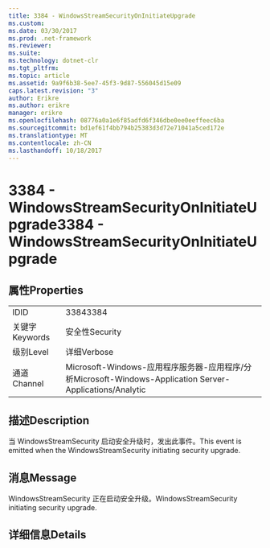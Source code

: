 ```yaml
---
title: 3384 - WindowsStreamSecurityOnInitiateUpgrade
ms.custom: 
ms.date: 03/30/2017
ms.prod: .net-framework
ms.reviewer: 
ms.suite: 
ms.technology: dotnet-clr
ms.tgt_pltfrm: 
ms.topic: article
ms.assetid: 9a9f6b38-5ee7-45f3-9d87-556045d15e09
caps.latest.revision: "3"
author: Erikre
ms.author: erikre
manager: erikre
ms.openlocfilehash: 08776a0a1e6f85adfd6f346dbe0ee0eeffeec6ba
ms.sourcegitcommit: bd1ef61f4bb794b25383d3d72e71041a5ced172e
ms.translationtype: MT
ms.contentlocale: zh-CN
ms.lasthandoff: 10/18/2017
---
```

# <a name="3384---windowsstreamsecurityoninitiateupgrade"></a><span data-ttu-id="5c10c-102">3384 - WindowsStreamSecurityOnInitiateUpgrade</span><span class="sxs-lookup"><span data-stu-id="5c10c-102">3384 - WindowsStreamSecurityOnInitiateUpgrade</span></span>
## <a name="properties"></a><span data-ttu-id="5c10c-103">属性</span><span class="sxs-lookup"><span data-stu-id="5c10c-103">Properties</span></span>  
  
|||  
|-|-|  
|<span data-ttu-id="5c10c-104">ID</span><span class="sxs-lookup"><span data-stu-id="5c10c-104">ID</span></span>|<span data-ttu-id="5c10c-105">3384</span><span class="sxs-lookup"><span data-stu-id="5c10c-105">3384</span></span>|  
|<span data-ttu-id="5c10c-106">关键字</span><span class="sxs-lookup"><span data-stu-id="5c10c-106">Keywords</span></span>|<span data-ttu-id="5c10c-107">安全性</span><span class="sxs-lookup"><span data-stu-id="5c10c-107">Security</span></span>|  
|<span data-ttu-id="5c10c-108">级别</span><span class="sxs-lookup"><span data-stu-id="5c10c-108">Level</span></span>|<span data-ttu-id="5c10c-109">详细</span><span class="sxs-lookup"><span data-stu-id="5c10c-109">Verbose</span></span>|  
|<span data-ttu-id="5c10c-110">通道</span><span class="sxs-lookup"><span data-stu-id="5c10c-110">Channel</span></span>|<span data-ttu-id="5c10c-111">Microsoft-Windows-应用程序服务器-应用程序/分析</span><span class="sxs-lookup"><span data-stu-id="5c10c-111">Microsoft-Windows-Application Server-Applications/Analytic</span></span>|  
  
## <a name="description"></a><span data-ttu-id="5c10c-112">描述</span><span class="sxs-lookup"><span data-stu-id="5c10c-112">Description</span></span>  
 <span data-ttu-id="5c10c-113">当 WindowsStreamSecurity 启动安全升级时，发出此事件。</span><span class="sxs-lookup"><span data-stu-id="5c10c-113">This event is emitted when the WindowsStreamSecurity initiating security upgrade.</span></span>  
  
## <a name="message"></a><span data-ttu-id="5c10c-114">消息</span><span class="sxs-lookup"><span data-stu-id="5c10c-114">Message</span></span>  
 <span data-ttu-id="5c10c-115">WindowsStreamSecurity 正在启动安全升级。</span><span class="sxs-lookup"><span data-stu-id="5c10c-115">WindowsStreamSecurity initiating security upgrade.</span></span>  
  
## <a name="details"></a><span data-ttu-id="5c10c-116">详细信息</span><span class="sxs-lookup"><span data-stu-id="5c10c-116">Details</span></span>

